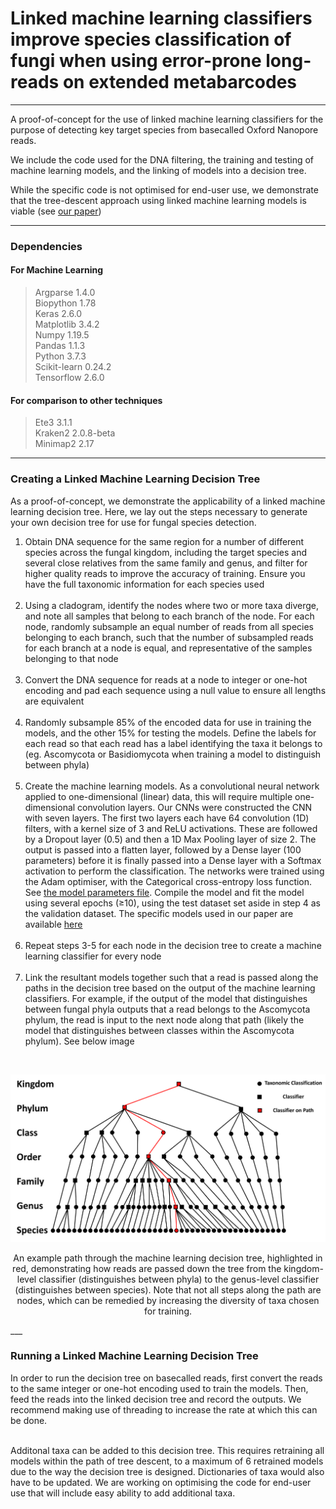 # Linked machine learning classifiers improve species classification of fungi when using error-prone long-reads on extended metabarcodes
___

A proof-of-concept for the use of linked machine learning classifiers for the purpose of detecting key target species from basecalled Oxford Nanopore reads.

We include the code used for the DNA filtering, the training and testing of machine learning models, and the linking of models into a decision tree.

While the specific code is not optimised for end-user use, we demonstrate that the tree-descent approach using linked machine learning models is viable (see [our paper](https://www.biorxiv.org/content/10.1101/2021.05.01.442223v2))

___


### Dependencies

#### For Machine Learning
>Argparse 1.4.0 <br>
Biopython 1.78 <br>
Keras 2.6.0 <br>
Matplotlib 3.4.2 <br>
Numpy 1.19.5 <br>
Pandas 1.1.3 <br>
Python 3.7.3 <br>
Scikit-learn 0.24.2 <br>
Tensorflow 2.6.0 <br>


#### For comparison to other techniques
>Ete3 3.1.1 <br>
Kraken2 2.0.8-beta <br>
Minimap2 2.17 <br>

___

### Creating a Linked Machine Learning Decision Tree
As a proof-of-concept, we demonstrate the applicability of a linked machine learning decision tree. Here, we lay out the steps necessary to generate your own decision tree for use for fungal species detection. <br>

1. Obtain DNA sequence for the same region for a number of different species across the fungal kingdom, including the target species and several close relatives from the same family and genus, and filter for higher quality reads to improve the accuracy of training. Ensure you have the full taxonomic information for each species used <br><br>
2. Using a cladogram, identify the nodes where two or more taxa diverge, and note all samples that belong to each branch of the node. For each node, randomly subsample an equal number of reads from all species belonging to each branch, such that the number of subsampled reads for each branch at a node is equal, and representative of the samples belonging to that node  <br><br>
3. Convert the DNA sequence for reads at a node to integer or one-hot encoding and pad each sequence using a null value to ensure all lengths are equivalent  <br><br>
4. Randomly subsample 85% of the encoded data for use in training the models, and the other 15% for testing the models. Define the labels for each read so that each read has a label identifying the taxa it belongs to (eg. Ascomycota or Basidiomycota when training a model to distinguish between phyla)  <br><br>
5. Create the machine learning models. As a convolutional neural network applied to one-dimensional (linear) data, this will require multiple one-dimensional convolution layers. Our CNNs were constructed the CNN with seven layers. The first two layers each have 64 convolution (1D) filters, with a kernel size of 3 and ReLU activations. These are followed by a Dropout layer (0.5) and then a 1D Max Pooling layer of size 2. The output is passed into a flatten layer, followed by a Dense layer (100 parameters) before it is finally passed into a Dense layer with a Softmax activation to perform the classification. The networks were trained using the Adam optimiser, with the Categorical cross-entropy loss function. See [the model parameters file](model_parameters.txt). Compile the model and fit the model using several epochs (≥10), using the test dataset set aside in step 4 as the validation dataset. The specific models used in our paper are available [here](https://doi.org/10.5281/zenodo.6585752)  <br><br>
6. Repeat steps 3-5 for each node in the decision tree to create a machine learning classifier for every node  <br><br>
7. Link the resultant models together such that a read is passed along the paths in the decision tree based on the output of the machine learning classifiers. For example, if the output of the model that distinguishes between fungal phyla outputs that a read belongs to the Ascomycota phylum, the read is input to the next node along that path (likely the model that distinguishes between classes within the Ascomycota phylum). See below image <br>
<br>

![Screenshot](example_decision_tree.png)<br>
<p align="center">
An example path through the machine learning decision tree, highlighted in red, demonstrating how reads are passed down the tree from the kingdom-level classifier (distinguishes between phyla) to the genus-level classifier (distinguishes between species). Note that not all steps along the path are nodes, which can be remedied by increasing the diversity of taxa chosen for training. 
    </p>
___

### Running a Linked Machine Learning Decision Tree
In order to run the decision tree on basecalled reads, first convert the reads to the same integer or one-hot encoding used to train the models. Then, feed the reads into the linked decision tree and record the outputs. We recommend making use of threading to increase the rate at which this can be done. <br> <br>

Additonal taxa can be added to this decision tree. This requires retraining all models within the path of tree descent, to a maximum of 6 retrained models due to the way the decision tree is designed. Dictionaries of taxa would also have to be updated. We are working on optimising the code for end-user use that will include easy ability to add additional taxa. 
